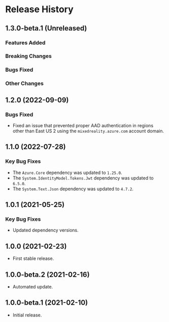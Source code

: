 # Release History

## 1.3.0-beta.1 (Unreleased)

### Features Added

### Breaking Changes

### Bugs Fixed

### Other Changes

## 1.2.0 (2022-09-09)

### Bugs Fixed

- Fixed an issue that prevented proper AAD authentication in regions other than East US 2 using the
  `mixedreality.azure.com` account domain.

## 1.1.0 (2022-07-28)

### Key Bug Fixes

- The `Azure.Core` dependency was updated to `1.25.0`.
- The `System.IdentityModel.Tokens.Jwt` dependency was updated to `6.5.0`.
- The `System.Text.Json` dependency was updated to `4.7.2`.

## 1.0.1 (2021-05-25)

### Key Bug Fixes

- Updated dependency versions.

## 1.0.0 (2021-02-23)

- First stable release.

## 1.0.0-beta.2 (2021-02-16)

- Automated update.

## 1.0.0-beta.1 (2021-02-10)

- Initial release.
